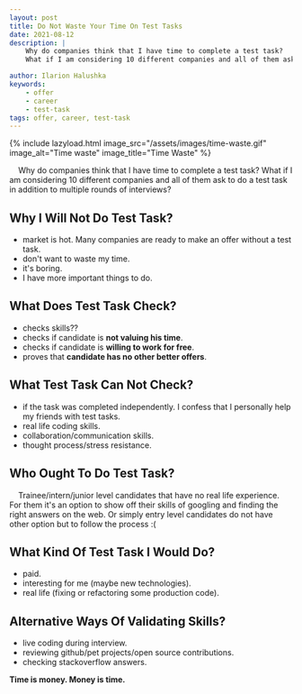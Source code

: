 ```yaml
---
layout: post
title: Do Not Waste Your Time On Test Tasks
date: 2021-08-12
description: |
    Why do companies think that I have time to complete a test task?
    What if I am considering 10 different companies and all of them ask to do a test task in addition to multiple rounds of interviews?

author: Ilarion Halushka
keywords:
    - offer
    - career 
    - test-task
tags: offer, career, test-task
---
```


{% include lazyload.html image_src="/assets/images/time-waste.gif" image_alt="Time waste" image_title="Time Waste" %}

&nbsp;&nbsp;&nbsp;  Why do companies think that I have time to complete a test task?
What if I am considering 10 different companies and all of them ask to do a test task in addition to multiple rounds of interviews?

## Why I Will Not Do Test Task?
* market is hot. Many companies are ready to make an offer without a test task.
* don't want to waste my time.
* it's boring.
* I have more important things to do.

## What Does Test Task Check?
* checks skills??
* checks if candidate is **not valuing his time**.
* checks if candidate is **willing to work for free**.
* proves that **candidate has no other better offers**.

## What Test Task Can Not Check?
* if the task was completed independently. I confess that I personally help my friends with test tasks.
* real life coding skills.
* collaboration/communication skills.
* thought process/stress resistance.

## Who Ought To Do Test Task?
&nbsp;&nbsp;&nbsp; Trainee/intern/junior level candidates that have no real life experience. 
For them it's an option to show off their skills of googling and finding the right answers on the web.
Or simply entry level candidates do not have other option but to follow the process :(

## What Kind Of Test Task I Would Do?
* paid.
* interesting for me (maybe new technologies).
* real life (fixing or refactoring some production code).

## Alternative Ways Of Validating Skills?
* live coding during interview.
* reviewing github/pet projects/open source contributions.
* checking stackoverflow answers.

**Time is money. Money is time.**

